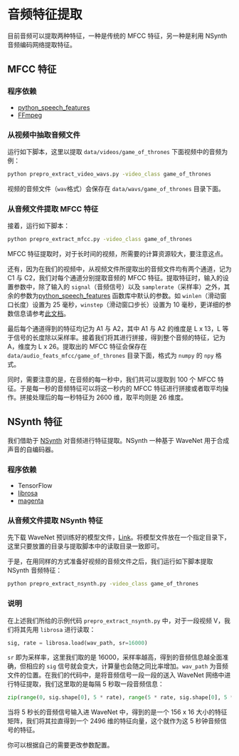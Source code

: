 # 音频特征提取
目前音频可以提取两种特征，一种是传统的 MFCC 特征，另一种是利用 NSynth 音频编码网络提取特征。

## MFCC 特征

### 程序依赖
 - [python_speech_features](https://github.com/jameslyons/python_speech_features)
 - [FFmpeg](https://www.ffmpeg.org/download.html)

### 从视频中抽取音频文件
运行如下脚本，这里以提取 `data/videos/game_of_thrones` 下面视频中的音频为例：
```bash
python prepro_extract_video_wavs.py -video_class game_of_thrones
```

视频的音频文件（`wav`格式）会保存在 `data/wavs/game_of_thrones` 目录下面。

### 从音频文件提取 MFCC 特征
接着，运行如下脚本：
```bash
python prepro_extract_mfcc.py -video_class game_of_thrones
```
MFCC 特征提取时，对于长时间的视频，所需要的计算资源较大，要注意这点。

还有，因为在我们的视频中，从视频文件所提取出的音频文件均有两个通道，记为 C1 与 C2，我们对每个通道分别提取音频的 MFCC 特征。提取特征时，输入的设置参数中，除了输入的 `signal`（音频信号）以及 `samplerate`（采样率）之外，其余的参数为[python_speech_features](https://github.com/jameslyons/python_speech_features) 函数库中默认的参数。如 `winlen`（滑动窗口长度）设置为 25 毫秒，`winstep`（滑动窗口步长）设置为 10 毫秒，更详细的参数信息请参考[此文档](https://github.com/jameslyons/python_speech_features/blob/master/README.rst)。

最后每个通道得到的特征均记为 A1 与 A2，其中 A1 与 A2 的维度是 L x 13，L 等于信号的长度除以采样率。接着我们将其进行拼接，得到整个音频的特征，记为 A，维度为 L x 26。提取出的 MFCC 特征会保存在 `data/audio_feats_mfcc/game_of_thrones` 目录下面，格式为 `numpy` 的 `npy` 格式。

同时，需要注意的是，在音频的每一秒中，我们共可以提取到 100 个 MFCC 特征。于是每一秒的音频特征可以将这一秒内的 MFCC 特征进行拼接或者取平均操作。拼接处理后的每一秒特征为 2600 维，取平均则是 26 维度。


## NSynth 特征
我们借助于 [NSynth](https://github.com/tensorflow/magenta/tree/master/magenta/models/nsynth) 对音频进行特征提取。NSynth 一种基于 WaveNet 用于合成声音的自编码器。

### 程序依赖 
 - TensorFlow
 - [librosa](https://github.com/librosa/librosa)
 - [magenta](https://github.com/tensorflow/magenta/tree/master/magenta/models)

### 从音频文件提取 NSynth 特征
先下载 WaveNet 预训练好的模型文件，[Link](https://drive.google.com/file/d/1r7Di_3p-vGXBG5q1LCBbg1tie_Hhzzjd/view?usp=sharing)。将模型文件放在一个指定目录下，这里只要放置的目录与提取脚本中的读取目录一致即可。

于是，在用同样的方式准备好视频的音频文件之后，我们运行如下脚本提取 NSynth 音频特征：
```bash
python prepro_extract_nsynth.py -video_class game_of_thrones
```

### 说明
在上述我们所给的示例代码 `prepro_extract_nsynth.py` 中，对于一段视频 V，我们将其先用 `librosa` 进行读取：
```python
sig, rate = librosa.load(wav_path, sr=16000)
```
`sr` 即为采样率，这里我们取的是 16000，采样率越高，得到的音频信息越全面准确，但相应的 `sig` 信号就会变大，计算量也会随之同比率增加。`wav_path` 为音频文件的位置。在我们的代码中，是将音频信号一段一段的送入 WaveNet 网络中进行特征提取，我们这里取的是每隔 5 秒取一段音频信息：
```python
zip(range(0, sig.shape[0], 5 * rate), range(5 * rate, sig.shape[0], 5 * rate))
```
当将 5 秒长的音频信号输入进 WaveNet 中，得到的是一个 156 x 16 大小的特征矩阵，我们将其拉直得到一个 2496 维的特征向量，这个就作为这 5 秒钟音频信号的特征。

你可以根据自己的需要更改参数配置。
